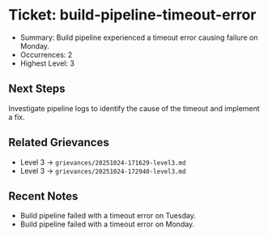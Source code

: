 # Ticket: build-pipeline-timeout-error

- Summary: Build pipeline experienced a timeout error causing failure on Monday.
- Occurrences: 2
- Highest Level: 3

## Next Steps
Investigate pipeline logs to identify the cause of the timeout and implement a fix.

## Related Grievances
- Level 3 → `grievances/20251024-171629-level3.md`
- Level 3 → `grievances/20251024-172940-level3.md`

## Recent Notes
- Build pipeline failed with a timeout error on Tuesday.
- Build pipeline failed with a timeout error on Monday.
